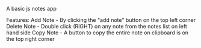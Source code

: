 A basic js notes app

Features:
  Add Note - By clicking the "add note" button on the top left corner                                                                                                     
  Delete Note - Double click (RIGHT) on any note from the notes list on left hand side
  Copy Note - A button to copy the entire note on clipboard is on the top right corner
